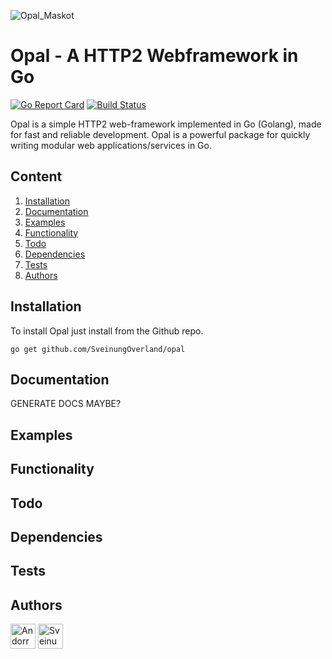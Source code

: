 ![Opal_Maskot](https://user-images.githubusercontent.com/31648998/56459646-a53d1a00-6396-11e9-8b5a-7715a2796813.png)

# Opal - A HTTP2 Webframework in Go 

[![Go Report Card](https://goreportcard.com/badge/github.com/SveinungOverland/Opal)](https://goreportcard.com/report/github.com/SveinungOverland/Opal)
[![Build Status](https://travis-ci.com/SveinungOverland/opal.svg?token=qzzDg7qxp9Cyq4d1SzcF&branch=master)](https://travis-ci.com/SveinungOverland/opal)

Opal is a simple HTTP2 web-framework implemented in Go (Golang), made for fast and reliable development. Opal is a powerful package for quickly writing modular web applications/services in Go.

## Content
1. [Installation](#installation)
2. [Documentation](#documentation)
3. [Examples](#examples)
4. [Functionality](#functionality)
5. [Todo](#todo)
6. [Dependencies](#dependencies)
7. [Tests](#tests)
7. [Authors](#authors)

## Installation
To install Opal just install from the Github repo.
```
go get github.com/SveinungOverland/opal
```
## Documentation
GENERATE DOCS MAYBE?
## Examples

## Functionality

## Todo

## Dependencies

## Tests

## Authors
<a href="https://github.com/Andorr" target="_blank"><img src="https://avatars2.githubusercontent.com/u/31648998?s=400&v=4" width=40 title="Andorr"/></a>
<a href="https://github.com/SveinungOverland" target="_blank"><img src="https://avatars0.githubusercontent.com/u/39273837?s=460&v=4" width=40 title="SveinungOverland"/></a>
